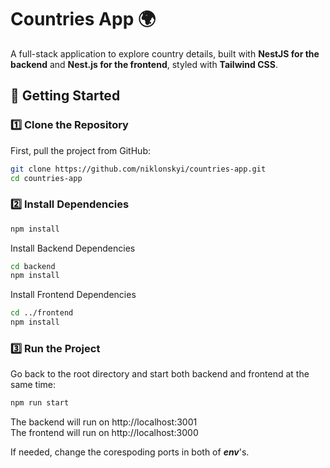 # **Countries App 🌍**  

A full-stack application to explore country details, built with **NestJS for the backend** and **Nest.js for the frontend**, styled with **Tailwind CSS**.  


## **🚀 Getting Started**  

### **1️⃣ Clone the Repository**  
First, pull the project from GitHub:  
```sh
git clone https://github.com/niklonskyi/countries-app.git
cd countries-app
```

### **2️⃣ Install Dependencies**  
```sh
npm install
```

Install Backend Dependencies
```sh
cd backend
npm install
```

Install Frontend Dependencies
```sh
cd ../frontend
npm install
```

### **3️⃣ Run the Project** 
Go back to the root directory and start both backend and frontend at the same time:
```sh
npm run start
```

The backend will run on http://localhost:3001  
The frontend will run on http://localhost:3000

If needed, change the corespoding ports in both of ***env***'s.